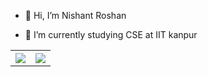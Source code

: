 - 👋 Hi, I’m Nishant Roshan
<!-- - 👀 I’m interested in getting knowledge of multiple fields and successing in the fields i love. -->
- 🌱 I’m currently studying CSE at IIT kanpur
<!-- - 💞️ I’m looking to collaborate on any opportunity which comes to me -->
<!-- - 📫 How to reach me mob num 9413712204 email id roshan.nishant123@gmail.com
 -->
<!---
NishantRoshan/NishantRoshan is a ✨ special ✨ repository because its `README.md` (this file) appears on your GitHub profile.
You can click the Preview link to take a look at your changes.
--->
<!-- ### Hi there 👋


**nsingla20/nsingla20** is a ✨ _special_ ✨ repository because its `README.md` (this file) appears on your GitHub profile.

Here are some ideas to get you started: -->

<!-- - 🔭 I’m currently working on  -->
<!-- - 🌱 I’m currently learning Machine Learning
- 👯 I’m looking to collaborate on projects on ML -->
<!-- - 🤔 I’m looking for help with ... -->
<!-- - 💬 Ask me about ... -->
<!-- - 📫 How to reach me: ... -->
<!-- - 😄 Pronouns: ... -->
<!-- - ⚡ Fun fact:  -->

<table style="width:100%">
  <tr>
    <th><img src="https://github-readme-stats.vercel.app/api?username=NishantRoshan&show_icons=true&hide_border=true&hide=issues" /></th>
    <th><img src="https://github-readme-stats.vercel.app/api/top-langs/?username=NishantRoshan&layout=compact&langs_count=6" /></th>
  </tr>
</table>
<br>
